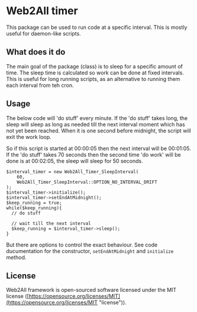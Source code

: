 # Web2All timer

This package can be used to run code at a specific interval. This is mostly useful for daemon-like scripts.

## What does it do ##

The main goal of the package (class) is to sleep for a specific amount of time. The sleep time is calculated so work can be done at fixed intervals. This is useful for long running scripts, as an alternative to running them each interval from teh cron.

## Usage ##

The below code will 'do stuff' every minute. If the 'do stuff' takes long, the sleep will sleep as long as needed till the next interval moment which has not yet been reached. When it is one second before midnight, the script will exit the work loop. 

So if this script is started at 00:00:05 then the next interval will be 00:01:05. If the 'do stuff' takes 70 seconds then the second time 'do work' will be done is at 00:02:05, the sleep will sleep for 50 seconds.

    $interval_timer = new Web2All_Timer_SleepInterval(
        60, 
        Web2All_Timer_SleepInterval::OPTION_NO_INTERVAL_DRIFT
    );
    $interval_timer->initialize();
    $interval_timer->setEndAtMidnight();
    $keep_running = true;
    while($keep_running){
      // do stuff
      
      // wait till the next interval
      $keep_running = $interval_timer->sleep();
    }

But there are options to control the exact behaviour. See code ducumentation for the constructor, `setEndAtMidnight` and `initialize` method.

## License ##

Web2All framework is open-sourced software licensed under the MIT license ([https://opensource.org/licenses/MIT](https://opensource.org/licenses/MIT "license")).
